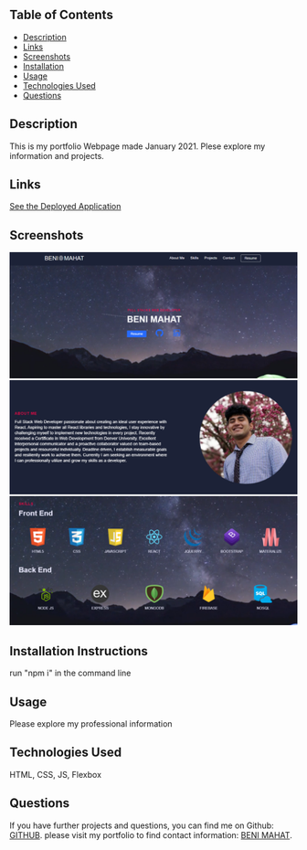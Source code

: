 
## Table of Contents

* [Description](#description)
* [Links](#links)
* [Screenshots](#screenshots)
* [Installation](#installation)
* [Usage](#usage)
* [Technologies Used](#technologies)
* [Questions](#questions)

## Description

This is my portfolio Webpage made January 2021. Plese explore my information and projects. 

## Links

[See the Deployed Application](https://benimahat1291.github.io/portfolio2021/)

## Screenshots


![ Search:](public/images/sc1.png)
![ Login/Signup:](public/images/sc2.png)
![View all:](public/images/sc3.png)



## Installation Instructions

run "npm i" in the command line

## Usage

Please explore my professional information
 

## Technologies Used

HTML, CSS, JS, Flexbox

## Questions

If you have further projects and questions, you can find me on Github: [GITHUB](https://github.com/benimahat1291). 
please visit my portfolio to find contact information: [BENI MAHAT](https://benimahat1291.github.io/Portfolio_v2/#/). 